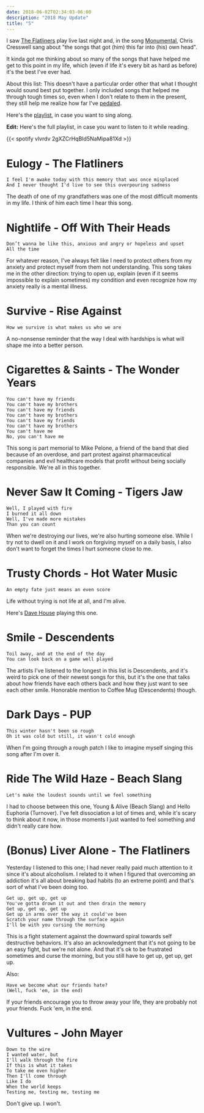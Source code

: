 ```yaml
---
date: 2018-06-02T02:34:03-06:00
description: "2018 May Update"
title: "5"
---
```


I saw [The Flatliners](https://en.wikipedia.org/wiki/The_Flatliners) play live
last night and, in the song [Monumental](https://www.youtube.com/watch?v=JskXp9Be-dM),
Chris Cresswell sang about "the songs that got (him) this far into (his) own
head".

It kinda got me thinking about so many of the songs that have helped me get to
this point in my life, which (even if life it's every bit as hard as before)
it's the best I've ever had.

About this list: This doesn't have a particular order other that what I thought
would sound best put together. I only included songs that helped me through
tough times so, even when I don't relate to them in the present, they still help
me realize how far I've [pedaled](https://www.vlvrd.me/blog/1/).

Here's the [playlist](https://open.spotify.com/user/vlvrdv/playlist/2gXZCrHqBId5NaMipa81Xd),
in case you want to sing along.

**Edit:** Here's the full playlist, in case you want to listen to it while
reading.

{{< spotify vlvrdv 2gXZCrHqBId5NaMipa81Xd >}}

Eulogy - The Flatliners
=======================

```
I feel I'm awake today with this memory that was once misplaced
And I never thought I'd live to see this overpouring sadness
```

The death of one of my grandfathers was one of the most difficult moments in my
life. I think of him each time I hear this song.

Nightlife - Off With Their Heads
================================

```
Don’t wanna be like this, anxious and angry or hopeless and upset
All the time
```

For whatever reason, I've always felt like I need to protect others from my
anxiety and protect myself from them not understanding. This song takes me in
the other direction: trying to open up, explain (even if it seems impossible to
explain sometimes) my condition and even recognize how my anxiety really is a
mental illness.

Survive - Rise Against
======================

```
How we survive is what makes us who we are
```

A no-nonsense reminder that the way I deal with hardships is what will shape me
into a better person.

Cigarettes & Saints - The Wonder Years
======================================

```
You can't have my friends
You can't have my brothers
You can't have my friends
You can't have my brothers
You can't have my friends
You can't have my brothers
You can't have me
No, you can't have me
```

This song is part memorial to Mike Pelone, a friend of the band that died
because of an overdose, and part protest against pharmaceutical companies and
evil healthcare models that profit without being socially responsible. We're
all in this together.

Never Saw It Coming - Tigers Jaw
================================

```
Well, I played with fire
I burned it all down
Well, I've made more mistakes
Than you can count
```

When we're destroying our lives, we're also hurting someone else. While I try
not to dwell on it and I work on forgiving myself on a daily basis, I also don't
want to forget the times I hurt someone close to me.

Trusty Chords - Hot Water Music
===============================

```
An empty fate just means an even score
```

Life without trying is not life at all, and I'm alive.

Here's [Dave House](https://www.youtube.com/watch?v=SmXP8HVcWZc) playing this
one.

Smile - Descendents
===================

```
Toil away, and at the end of the day
You can look back on a game well played
```

The artists I've listened to the longest in this list is Descendents, and it's
weird to pick one of their newest songs for this, but it's the one that talks
about how friends have each others back and how they just want to see each other
smile. Honorable mention to Coffee Mug (Descendents) though.

Dark Days - PUP
===============

```
This winter hasn't been so rough
Oh it was cold but still, it wasn't cold enough
```

When I'm going through a rough patch I like to imagine myself singing this song
after I'm over it.

Ride The Wild Haze - Beach Slang
================================

```
Let's make the loudest sounds until we feel something
```

I had to choose between this one, Young & Alive (Beach Slang) and Hello Euphoria
(Turnover). I've felt dissociation a lot of times and, while it's scary to think
about it now, in those moments I just wanted to feel something and didn't really
care how.

(Bonus) Liver Alone - The Flatliners
===================================

Yesterday I listened to this one; I had never really paid much attention to it
since it's about alcoholism. I related to it when I figured that overcoming an
addiction it's all about breaking bad habits (to an extreme point) and that's
sort of what I've been doing too.

```
Get up, get up, get up
You've gotta drown it out and then drain the memory
Get up, get up, get up
Get up in arms over the way it could've been
Scratch your name through the surface again
I'll be with you cursing the morning
```

This is a fight statement against the downward spiral towards self destructive
behaviors. It's also an acknowledgment that it's not going to be an easy fight,
but we're not alone. And that it's ok to be frustrated sometimes and curse the
morning, but you still have to get up, get up, get up.

Also:

```
Have we become what our friends hate?
(Well, fuck 'em, in the end)
```

If your friends encourage you to throw away your life, they are probably not
your friends. Fuck 'em, in the end.

Vultures - John Mayer
=====================

```
Down to the wire
I wanted water, but
I'll walk through the fire
If this is what it takes
To take me even higher
Then I'll come through
Like I do
When the world keeps
Testing me, testing me, testing me
```

Don't give up. I won't.

